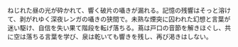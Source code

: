 ねじれた昼の光が砕かれて、響く破片の囁きが漏れる。記憶の残響はそっと溶けて、剥がれゆく深夜レンガの囁きの狭間で。未熟な煙突に囚われた幻想と言葉が迷い駆け、自信を失い果て階段を転げ落ちる。蔦は戸口の音節を解きほぐし、共に空は落ちる言葉を学び、泉は乾いても響きを残し、再び渇きはしない。